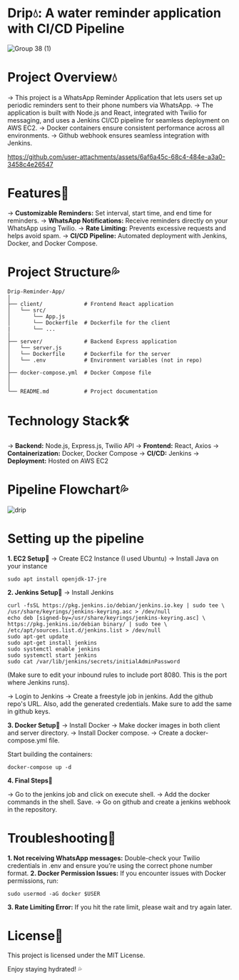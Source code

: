 # Drip💧: A water reminder application with CI/CD Pipeline
![Group 38 (1)](https://github.com/user-attachments/assets/aca63b9f-8389-49f8-8850-411b53026677)

# Project Overview💧
-> This project is a WhatsApp Reminder Application that lets users set up periodic reminders sent to their phone numbers via WhatsApp.
-> The application is built with Node.js and React, integrated with Twilio for messaging, and uses a Jenkins CI/CD pipeline for seamless deployment on AWS EC2. 
-> Docker containers ensure consistent performance across all environments.
-> Github webhook ensures seamless integration with Jenkins. 

https://github.com/user-attachments/assets/6af6a45c-68c4-484e-a3a0-3458c4e26547

# Features🔧
-> **Customizable Reminders:** Set interval, start time, and end time for reminders.
-> **WhatsApp Notifications:** Receive reminders directly on your WhatsApp using Twilio.
-> **Rate Limiting:** Prevents excessive requests and helps avoid spam.
-> **CI/CD Pipeline:** Automated deployment with Jenkins, Docker, and Docker Compose.

# Project Structure💦
````
Drip-Reminder-App/
│
├── client/             # Frontend React application
│   └── src/
│       └── App.js
│       └── Dockerfile  # Dockerfile for the client
|       └── ...
│
├── server/             # Backend Express application
│   └── server.js
│   └── Dockerfile      # Dockerfile for the server 
│   └── .env            # Environment variables (not in repo)
│
├── docker-compose.yml  # Docker Compose file 
│
│
└── README.md           # Project documentation 

`````

# Technology Stack🛠️ 
-> **Backend:** Node.js, Express.js, Twilio API
-> **Frontend:** React, Axios
-> **Containerization:** Docker, Docker Compose
-> **CI/CD:** Jenkins
-> **Deployment:** Hosted on AWS EC2

# Pipeline Flowchart💦
![drip](https://github.com/user-attachments/assets/489d5238-7b27-4cd0-a486-c787ea5ff039)

# Setting up the pipeline 

**1. EC2 Setup**🌊
-> Create EC2 Instance (I used Ubuntu) 
-> Install Java on your instance 
```
sudo apt install openjdk-17-jre
```
**2. Jenkins Setup**🌊
-> Install Jenkins 
```
curl -fsSL https://pkg.jenkins.io/debian/jenkins.io.key | sudo tee \   /usr/share/keyrings/jenkins-keyring.asc > /dev/null 
echo deb [signed-by=/usr/share/keyrings/jenkins-keyring.asc] \   https://pkg.jenkins.io/debian binary/ | sudo tee \   /etc/apt/sources.list.d/jenkins.list > /dev/null
sudo apt-get update 
sudo apt-get install jenkins
sudo systemctl enable jenkins
sudo systemctl start jenkins
sudo cat /var/lib/jenkins/secrets/initialAdminPassword

```
(Make sure to edit your inbound rules to include port 8080. This is the port where Jenkins runs).

-> Login to Jenkins 
-> Create a freestyle job in jenkins. Add the github repo's URL. Also, add the generated credentials. Make sure to add the same in github keys. 

**3. Docker Setup**🌊
-> Install Docker 
-> Make docker images in both client and server directory. 
-> Install Docker compose. 
-> Create a docker-compose.yml file. 

Start building the containers: 
```
docker-compose up -d
```
**4. Final Steps**🌊

-> Go to the jenkins job and click on execute shell. 
-> Add the docker commands in the shell. Save. 
-> Go on github and create a jenkins webhook in the repository.

# Troubleshooting🐛
**1. Not receiving WhatsApp messages:** Double-check your Twilio credentials in .env and ensure you’re using the correct phone number format.
**2. Docker Permission Issues:** If you encounter issues with Docker permissions, run:
```
sudo usermod -aG docker $USER
```
**3. Rate Limiting Error:** If you hit the rate limit, please wait and try again later.

# License📜
This project is licensed under the MIT License.

Enjoy staying hydrated! 💦












